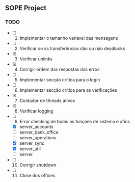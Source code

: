 ## SOPE Project

### TODO

- [ ] 1. Implementar o tamanho variável das mensagens
- [ ] 2. Verificar se as transferências dão ou não deadlocks
- [x] 3. Verificar unlinks
- [x] 4. Corrigir ordem das respostas dos erros
- [ ] 5. Implementar secção crítica para o login
- [ ] 6. Implementar secção crítica para as verificações
- [x] 7. Contador de threads ativos
- [x] 8. Verificar logging 
- [ ] 9. Error checking de todas as funções de sistema e afins
    - [x] server_accounts
    - [ ] server_bank_office
    - [ ] server_operations
    - [x] server_sync
    - [x] server_util
    - [ ] server
- [ ] 10. Corrigir shutdown
- [ ] 11. Close dos offices

     
